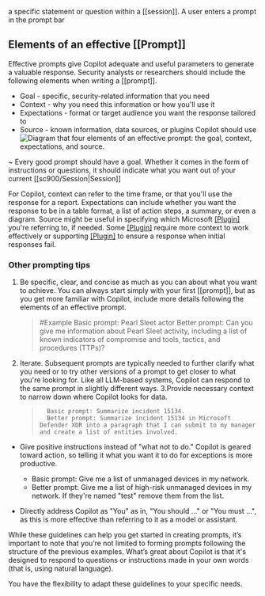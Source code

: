 a specific statement or question within a [[session]]. A user enters a prompt in the prompt bar
## Elements of an effective [[Prompt]]
Effective prompts give Copilot adequate and useful parameters to generate a valuable response. Security analysts or researchers should include the following elements when writing a [[prompt]].
- Goal - specific, security-related information that you need
- Context - why you need this information or how you'll use it
- Expectations - format or target audience you want the response tailored to
- Source - known information, data sources, or plugins Copilot should use![Diagram that four elements of an effective prompt: the goal, context, expectations, and source.](https://learn.microsoft.com/en-us/training/wwl-sci/security-copilot-getting-started/media/effective-prompts.png)

~ Every good prompt should have a goal. Whether it comes in the form of instructions or questions, it should indicate what you want out of your current [[sc900/Session|Session]]

For Copilot, context can refer to the time frame, or that you'll use the response for a report. Expectations can include whether you want the response to be in a table format, a list of action steps, a summary, or even a diagram. Source might be useful in specifying which Microsoft [[Plugin]](s) you're referring to, if needed. Some [[Plugin]](s) require more context to work effectively or supporting [[Plugin]](s) to ensure a response when initial responses fail.
### Other prompting tips
1. Be specific, clear, and concise as much as you can about what you want to achieve. You can always start simply with your first [[prompt]], but as you get more familiar with Copilot, include more details following the elements of an effective prompt.
	> #Example 
	> 	Basic prompt: Pearl Sleet actor
	> 	Better prompt: Can you give me information about Pearl Sleet activity, including a list of known indicators of compromise and tools, tactics, and procedures (TTPs)?

2. Iterate. Subsequent prompts are typically needed to further clarify what you need or to try other versions of a prompt to get closer to what you're looking for. Like all LLM-based systems, Copilot can respond to the same prompt in slightly different ways.
    3.Provide necessary context to narrow down where Copilot looks for data.
    > 		Basic prompt: Summarize incident 15134.
    > 		Better prompt: Summarize incident 15134 in Microsoft Defender XDR into a paragraph that I can submit to my manager and create a list of entities involved.
- Give positive instructions instead of "what not to do." Copilot is geared toward action, so telling it what you want it to do for exceptions is more productive.
    
    - Basic prompt: Give me a list of unmanaged devices in my network.
    - Better prompt: Give me a list of high-risk unmanaged devices in my network. If they're named "test" remove them from the list.
- Directly address Copilot as "You" as in, "You should ..." or "You must ...", as this is more effective than referring to it as a model or assistant.
    

While these guidelines can help you get started in creating prompts, it’s important to note that you’re not limited to forming prompts following the structure of the previous examples. What’s great about Copilot is that it's designed to respond to questions or instructions made in your own words (that is, using natural language).

You have the flexibility to adapt these guidelines to your specific needs.